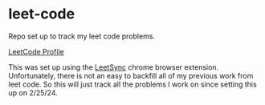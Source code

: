 # leet-code

Repo set up to track my leet code problems. 

[LeetCode Profile](https://leetcode.com/ivanmorrow/)

This was set up using the [LeetSync](https://github.com/3ba2ii/LeetSync) chrome browser extension. Unfortunately, there is not an easy to backfill all of my previous work from leet code. So this will just track all the problems I work on since setting this up on 2/25/24.

